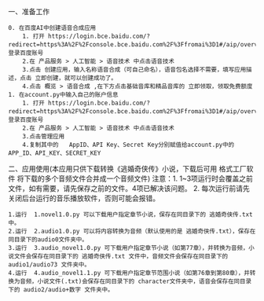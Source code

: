 一、准备工作

    0. 在百度AI中创建语音合成应用
        1. 打开 https://login.bce.baidu.com/?redirect=https%3A%2F%2Fconsole.bce.baidu.com%2F%3Ffromai%3D1#/aip/overview，登录百度账号
        2.在 产品服务 > 人工智能 > 语音技术 中点击语音技术
        3.点击 创建应用，输入名称语音合成（可自己命名），语音包名选择不需要，填写应用描述，点击 立即创建，就可以创建成功了。
        4.点击 概览 > 语音合成 ,在下方点击基础音库和精品音库的 立即领取，领取免费额度
    1. 在account.py中输入自己的账户信息
        1. 打开 https://login.bce.baidu.com/?redirect=https%3A%2F%2Fconsole.bce.baidu.com%2F%3Ffromai%3D1#/aip/overview，登录百度账号
        2.在 产品服务 > 人工智能 > 语音技术 中点击语音技术
        3.点击管理应用
        4.复制其中的   AppID、API Key、Secret Key分别赋值给account.py中的APP_ID、API_KEY、SECRET_KEY


二、应用使用(本应用只供下载转换《逃婚奇侠传》小说，下载后可用 格式工厂软件 将下载的多个音频文件合并成一个音频文件)
    注意：1. 1~3项运行时会覆盖之前文件，如有需要，请先保存之前的文件。4项已解决该问题。
          2. 每次运行前请先关闭后台运行的音乐播放软件，否则可能会报错。
          
    1.运行  1.novel1.0.py 可以下载用户指定章节小说，保存在同目录下的 逃婚奇侠传.txt 中。
    2.运行  2.audio1.0.py 可以将内容转换为音频（默认使用的是 逃婚奇侠传.txt），保存在同目录下的audio0文件夹中。
    3.运行  3.audio_novel1.0.py 可下载用户指定章节小说（如第77章），并转换为音频，小说文件会保存在同目录下的 逃婚奇侠传.txt 文件中，音频文件会保存在同目录下的 audio1/audio73 文件夹中。
    4.运行  4.audio_novel1.1.py 可下载用户指定章节范围小说（如第76章到第80章），并转换为音频，小说文件(.txt)会保存在同目录下的 character文件夹中，语音会保存在同目录下的 audio2/audio+数字 文件夹中。

